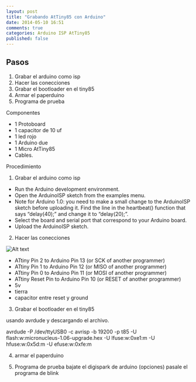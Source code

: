 ```yaml
---
layout: post
title: "Grabando AtTiny85 con Arduino"
date: 2014-05-10 16:51
comments: true
categories: Arduino ISP AtTiny85
published: false
---
```


Pasos
------

1. Grabar el arduino como isp
2. Hacer las conecciones
3. Grabar el bootloader en el tiny85
4. Armar el paperduino
5. Programa de prueba

Componentes
- 1 Protoboard
- 1 capacitor de 10 uf
- 1 led rojo
- 1 Arduino due
- 1 Micro AtTiny85
- Cables.

Procedimiento
1. Grabar el arduino como isp

- Run the Arduino development environment.
- Open the ArduinoISP sketch from the examples menu.
- Note for Arduino 1.0: you need to make a small change to the ArduinoISP sketch before uploading it. Find the line in the heartbeat() function that says “delay(40);” and change it to “delay(20);”.
- Select the board and serial port that correspond to your Arduino board.
- Upload the ArduinoISP sketch.

2. Hacer las conecciones

![Alt text](http://highlowtech.org/wp-content/uploads/2011/06/Screen-shot-2011-06-06-at-1.46.39-PM.png)

- ATtiny Pin 2 to Arduino Pin 13 (or SCK of another programmer)
- ATtiny Pin 1 to Arduino Pin 12 (or MISO of another programmer)
- ATtiny Pin 0 to Arduino Pin 11 (or MOSI of another programmer)
- ATtiny Reset Pin to Arduino Pin 10 (or RESET of another programmer)
- 5v
- tierra
- capacitor entre reset y ground

3. Grabar el bootloader en el tiny85

usando avrdude y descargando el archivo.

avrdude -P /dev/ttyUSB0 -c avrisp -b 19200 -p t85 -U flash:w:micronucleus-1.06-upgrade.hex -U lfuse:w:0xe1:m -U hfuse:w:0x5d:m -U efuse:w:0xfe:m

4. armar el paperduino

5. Programa de prueba
bajate el digispark de arduino
(opciones)
pasale el programa de blink
